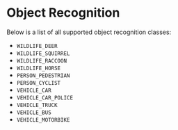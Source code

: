 # Object Recognition

Below is a list of all supported object recognition classes:
- `WILDLIFE_DEER`
- `WILDLIFE_SQUIRREL`
- `WILDLIFE_RACCOON`
- `WILDLIFE_HORSE`
- `PERSON_PEDESTRIAN`
- `PERSON_CYCLIST`
- `VEHICLE_CAR`
- `VEHICLE_CAR_POLICE`
- `VEHICLE_TRUCK`
- `VEHICLE_BUS`
- `VEHICLE_MOTORBIKE`

